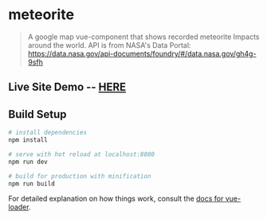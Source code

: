 # meteorite

> A google map vue-component that shows recorded meteorite Impacts around the world. API is from NASA's Data Portal: https://data.nasa.gov/api-documents/foundry/#/data.nasa.gov/gh4g-9sfh

## Live Site Demo -- [HERE](http://bdspen.github.io/meteorite)

## Build Setup

``` bash
# install dependencies
npm install

# serve with hot reload at localhost:8080
npm run dev

# build for production with minification
npm run build
```

For detailed explanation on how things work, consult the [docs for vue-loader](http://vuejs.github.io/vue-loader).
